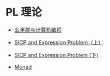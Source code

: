 # PL 理论

- [幺半群与计算机编程](./monoid_and_computer_programs.md)

- [SICP and Expression Problem（上）](./SICP_and_expression_problem_0.md)

- [SICP and Expression Problem (下)](./SICP_and_expression_problem_1.md)

- [Monad](./monad.md)

